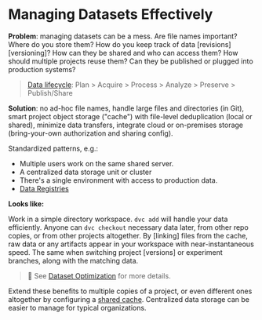 # Managing Datasets Effectively

**Problem**: managing datasets can be a mess. Are file names important? Where do
you store them? How do you keep track of data [revisions][versioning]? How can
they be shared and who can access them? How should multiple projects reuse them?
Can they be published or plugged into production systems?

> [Data lifecycle](https://www.usgs.gov/products/data-and-tools/data-management/data-lifecycle):
> Plan > Acquire > Process > Analyze > Preserve > Publish/Share

**Solution**: no ad-hoc file names, handle large files and directories (in Git),
smart <abbr>project</abbr> object storage ("cache") with file-level
deduplication (local or shared), minimize data transfers, integrate cloud or
on-premises storage (bring-your-own authorization and sharing config).

Standardized patterns, e.g.:

- Multiple users work on the same shared server.
- A centralized data storage unit or cluster
- There's a single environment with access to production data.
- [Data Registries](/doc/use-cases/data-registries)

**Looks like:**

Work in a simple directory workspace. `dvc add` will handle your data
efficiently. Anyone can `dvc checkout` necessary data later, from other repo
copies, or from other projects altogether. By [linking] files from the
<abbr>cache</abbr>, raw data or any artifacts appear in your
<abbr>workspace</abbr> with near-instantaneous speed. The same when switching
project [versions] or experiment branches, along with the matching data.

> 📖 See [Dataset Optimization](/doc/user-guide/large-dataset-optimization) for
> more details.

Extend these benefits to multiple copies of a project, or even different ones
altogether by configuring a
[shared cache](/doc/user-guide/how-to/share-a-dvc-cache). Centralized data
storage can be easier to manage for typical organizations.
